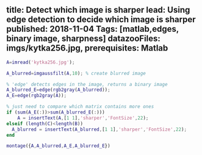 ﻿title: Detect which image is sharper
lead: Using edge detection to decide which image is sharper
published: 2018-11-04
Tags: [matlab,edges, binary image, sharpness]
datazooFiles: imgs/kytka256.jpg,
prerequisites: Matlab
---

``` matlab
A=imread('kytka256.jpg');

A_blurred=imgaussfilt(A,10); % create blurred image 

% 'edge' detects edges in the image, returns a binary image
A_blurred_E=edge(rgb2gray(A_blurred));
A_E=edge(rgb2gray(A));

% just need to compare which matrix contains more ones
if (sum(A_E(:))>sum(A_blurred_E(:)))
    A = insertText(A,[1 1],'sharper','FontSize',22);
elseif (length(C)<length(B))
  A_blurred = insertText(A_blurred,[1 1],'sharper','FontSize',22);
end

montage({A,A_blurred,A_E,A_blurred_E})
 ```

